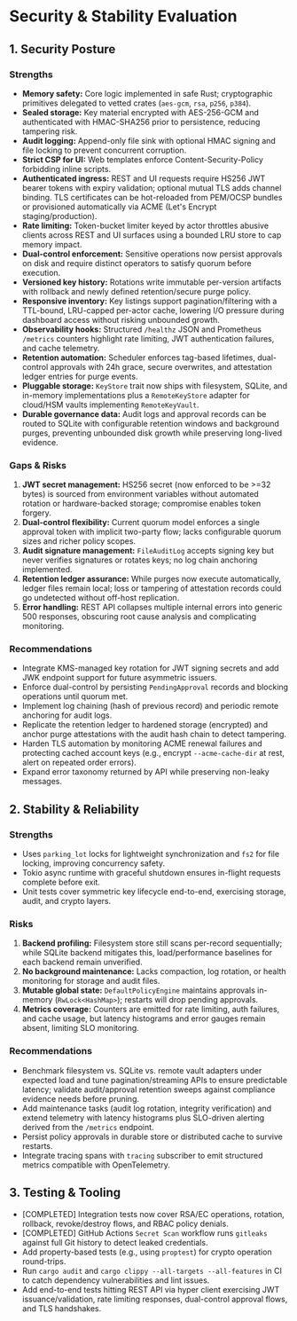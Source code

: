 # Security & Stability Evaluation

## 1. Security Posture
### Strengths
- **Memory safety:** Core logic implemented in safe Rust; cryptographic primitives delegated to vetted crates (`aes-gcm`, `rsa`, `p256`, `p384`).
- **Sealed storage:** Key material encrypted with AES-256-GCM and authenticated with HMAC-SHA256 prior to persistence, reducing tampering risk.
- **Audit logging:** Append-only file sink with optional HMAC signing and file locking to prevent concurrent corruption.
- **Strict CSP for UI:** Web templates enforce Content-Security-Policy forbidding inline scripts.
- **Authenticated ingress:** REST and UI requests require HS256 JWT bearer tokens with expiry validation; optional mutual TLS adds channel binding. TLS certificates can be hot-reloaded from PEM/OCSP bundles or provisioned automatically via ACME (Let's Encrypt staging/production).
- **Rate limiting:** Token-bucket limiter keyed by actor throttles abusive clients across REST and UI surfaces using a bounded LRU store to cap memory impact.
- **Dual-control enforcement:** Sensitive operations now persist approvals on disk and require distinct operators to satisfy quorum before execution.
- **Versioned key history:** Rotations write immutable per-version artifacts with rollback and newly defined retention/secure purge policy.
- **Responsive inventory:** Key listings support pagination/filtering with a TTL-bound, LRU-capped per-actor cache, lowering I/O pressure during dashboard access without risking unbounded growth.
- **Observability hooks:** Structured `/healthz` JSON and Prometheus `/metrics` counters highlight rate limiting, JWT authentication failures, and cache telemetry.
- **Retention automation:** Scheduler enforces tag-based lifetimes, dual-control approvals with 24h grace, secure overwrites, and attestation ledger entries for purge events.
- **Pluggable storage:** `KeyStore` trait now ships with filesystem, SQLite, and in-memory implementations plus a `RemoteKeyStore` adapter for cloud/HSM vaults implementing `RemoteKeyVault`.
- **Durable governance data:** Audit logs and approval records can be routed to SQLite with configurable retention windows and background purges, preventing unbounded disk growth while preserving long-lived evidence.

### Gaps & Risks
1. **JWT secret management:** HS256 secret (now enforced to be >=32 bytes) is sourced from environment variables without automated rotation or hardware-backed storage; compromise enables token forgery.
2. **Dual-control flexibility:** Current quorum model enforces a single approval token with implicit two-party flow; lacks configurable quorum sizes and richer policy scopes.
3. **Audit signature management:** `FileAuditLog` accepts signing key but never verifies signatures or rotates keys; no log chain anchoring implemented.
4. **Retention ledger assurance:** While purges now execute automatically, ledger files remain local; loss or tampering of attestation records could go undetected without off-host replication.
5. **Error handling:** REST API collapses multiple internal errors into generic 500 responses, obscuring root cause analysis and complicating monitoring.

### Recommendations
- Integrate KMS-managed key rotation for JWT signing secrets and add JWK endpoint support for future asymmetric issuers.
- Enforce dual-control by persisting `PendingApproval` records and blocking operations until quorum met.
- Implement log chaining (hash of previous record) and periodic remote anchoring for audit logs.
- Replicate the retention ledger to hardened storage (encrypted) and anchor purge attestations with the audit hash chain to detect tampering.
- Harden TLS automation by monitoring ACME renewal failures and protecting cached account keys (e.g., encrypt `--acme-cache-dir` at rest, alert on repeated order errors).
- Expand error taxonomy returned by API while preserving non-leaky messages.

## 2. Stability & Reliability
### Strengths
- Uses `parking_lot` locks for lightweight synchronization and `fs2` for file locking, improving concurrency safety.
- Tokio async runtime with graceful shutdown ensures in-flight requests complete before exit.
- Unit tests cover symmetric key lifecycle end-to-end, exercising storage, audit, and crypto layers.

### Risks
1. **Backend profiling:** Filesystem store still scans per-record sequentially; while SQLite backend mitigates this, load/performance baselines for each backend remain unverified.
2. **No background maintenance:** Lacks compaction, log rotation, or health monitoring for storage and audit files.
3. **Mutable global state:** `DefaultPolicyEngine` maintains approvals in-memory (`RwLock<HashMap>`); restarts will drop pending approvals.
4. **Metrics coverage:** Counters are emitted for rate limiting, auth failures, and cache usage, but latency histograms and error gauges remain absent, limiting SLO monitoring.

### Recommendations
- Benchmark filesystem vs. SQLite vs. remote vault adapters under expected load and tune pagination/streaming APIs to ensure predictable latency; validate audit/approval retention sweeps against compliance evidence needs before pruning.
- Add maintenance tasks (audit log rotation, integrity verification) and extend telemetry with latency histograms plus SLO-driven alerting derived from the `/metrics` endpoint.
- Persist policy approvals in durable store or distributed cache to survive restarts.
- Integrate tracing spans with `tracing` subscriber to emit structured metrics compatible with OpenTelemetry.

## 3. Testing & Tooling
- [COMPLETED] Integration tests now cover RSA/EC operations, rotation, rollback, revoke/destroy flows, and RBAC policy denials.
- [COMPLETED] GitHub Actions `Secret Scan` workflow runs `gitleaks` against full Git history to detect leaked credentials.
- Add property-based tests (e.g., using `proptest`) for crypto operation round-trips.
- Run `cargo audit` and `cargo clippy --all-targets --all-features` in CI to catch dependency vulnerabilities and lint issues.
- Add end-to-end tests hitting REST API via hyper client exercising JWT issuance/validation, rate limiting responses, dual-control approval flows, and TLS handshakes.
